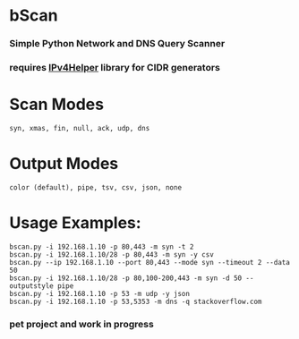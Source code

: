 # bScan
### Simple Python Network and DNS Query Scanner

### requires [IPv4Helper](https://github.com/bonifield/IPv4Helper) library for CIDR generators

# Scan Modes
```syn, xmas, fin, null, ack, udp, dns```

# Output Modes
```color (default), pipe, tsv, csv, json, none```

# Usage Examples:
```
bscan.py -i 192.168.1.10 -p 80,443 -m syn -t 2
bscan.py -i 192.168.1.10/28 -p 80,443 -m syn -y csv
bscan.py --ip 192.168.1.10 --port 80,443 --mode syn --timeout 2 --data 50
bscan.py -i 192.168.1.10/28 -p 80,100-200,443 -m syn -d 50 --outputstyle pipe
bscan.py -i 192.168.1.10 -p 53 -m udp -y json
bscan.py -i 192.168.1.10 -p 53,5353 -m dns -q stackoverflow.com
```

### pet project and work in progress
